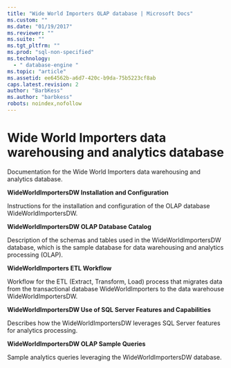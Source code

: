 ```yaml
---
title: "Wide World Importers OLAP database | Microsoft Docs"
ms.custom: ""
ms.date: "01/19/2017"
ms.reviewer: ""
ms.suite: ""
ms.tgt_pltfrm: ""
ms.prod: "sql-non-specified"
ms.technology: 
  - " database-engine "
ms.topic: "article"
ms.assetid: ee64562b-a6d7-420c-b9da-75b5223cf8ab
caps.latest.revision: 2
author: "BarbKess"
ms.author: "barbkess"
robots: noindex,nofollow
---
```

# Wide World Importers data warehousing and analytics database
Documentation for the Wide World Importers data warehousing and analytics database.

**WideWorldImportersDW Installation and Configuration**

Instructions for the installation and configuration of the OLAP database WideWorldImportersDW.

**WideWorldImportersDW OLAP Database Catalog**

Description of the schemas and tables used in the WideWorldImportersDW database, which is the sample database for data warehousing and analytics processing (OLAP).

**WideWorldImporters ETL Workflow**

Workflow for the ETL (Extract, Transform, Load) process that migrates data from the transactional database WideWorldImporters to the data warehouse WideWorldImportersDW.

**WideWorldImportersDW Use of SQL Server Features and Capabilities**

Describes how the WideWorldImportersDW leverages SQL Server features for analytics processing.

**WideWorldImportersDW OLAP Sample Queries**

Sample analytics queries leveraging the WideWorldImportersDW database.